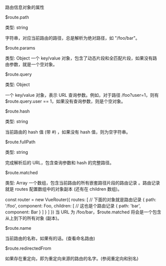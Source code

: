 路由信息对象的属性

$route.path

类型: string

字符串，对应当前路由的路径，总是解析为绝对路径，如 "/foo/bar"。

$route.params

类型: Object
一个 key/value 对象，包含了动态片段和全匹配片段，如果没有路由参数，就是一个空对象。

$route.query

类型: Object

一个 key/value 对象，表示 URL 查询参数。例如，对于路径 /foo?user=1，则有 $route.query.user == 1，如果没有查询参数，则是个空对象。

$route.hash

类型: string

当前路由的 hash 值 (带 #) ，如果没有 hash 值，则为空字符串。

$route.fullPath

类型: string

完成解析后的 URL，包含查询参数和 hash 的完整路径。

$route.matched

类型: Array<RouteRecord>
一个数组，包含当前路由的所有嵌套路径片段的路由记录 。路由记录就是 routes 配置数组中的对象副本 (还有在 children 数组)。

const router = new VueRouter({
  routes: [
    // 下面的对象就是路由记录
    { path: '/foo', component: Foo,
      children: [
        // 这也是个路由记录
        { path: 'bar', component: Bar }
      ]
    }
  ]
})
当 URL 为 /foo/bar，$route.matched 将会是一个包含从上到下的所有对象 (副本)。

$route.name

当前路由的名称，如果有的话。(查看命名路由)

$route.redirectedFrom

如果存在重定向，即为重定向来源的路由的名字。(参阅重定向和别名)
